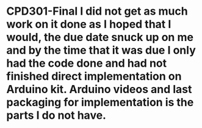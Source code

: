 # CPD301-Final I did not get as much work on it done as I hoped that I would, the due date snuck up on me and by the time that it was due I only had the code done and had not finished direct implementation on Arduino kit. Arduino videos and last packaging for implementation is the parts I do not have. 
